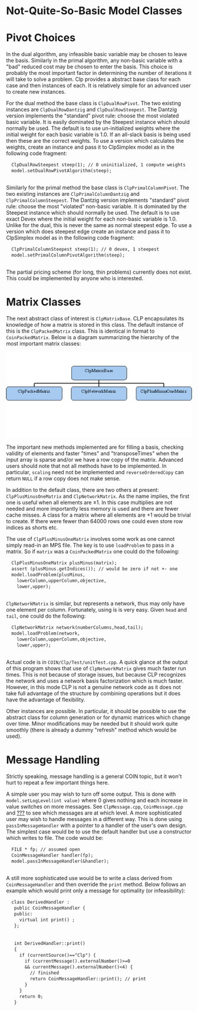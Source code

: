# Not-Quite-So-Basic Model Classes

# Pivot Choices

In the dual algorithm, any infeasible basic variable may be chosen to
leave the basis. Similarly in the primal algorithm, any non-basic
variable with a "bad" reduced cost may be chosen to enter the basis.
This choice is probably the most important factor in determining the
number of iterations it will take to solve a problem. Clp provides a
abstract base class for each case and then instances of each. It is
relatively simple for an advanced user to create new instances.

For the dual method the base class is `ClpDualRowPivot`. The two
existing instances are `ClpDualRowDantzig` and `ClpDualRowSteepest`. The
Dantzig version implements the "standard" pivot rule: choose the most
violated basic variable. It is easily dominated by the Steepest instance
which should normally be used. The default is to use un-initialized
weights where the initial weight for each basic variable is 1.0. If an
all-slack basis is being used then these are the correct weights. To use
a version which calculates the weights, create an instance and pass it
to ClpSimplex model as in the following code fragment:

``` 
  ClpDualRowSteepest steep(1); // 0 uninitialized, 1 compute weights
  model.setDualRowPivotAlgorithm(steep);
  
```

Similarly for the primal method the base class is
`ClpPrimalColumnPivot`. The two existing instances are
`ClpPrimalColumnDantzig` and `ClpPrimalColumnSteepest`. The Dantzig
version implements "standard" pivot rule: choose the most "violated"
non-basic variable. It is dominated by the Steepest instance which
should normally be used. The default is to use exact Devex where the
initial weight for each non-basic variable is 1.0. Unlike for the dual,
this is never the same as normal steepest edge. To use a version which
does steepest edge create an instance and pass it to ClpSimplex model as
in the following code fragment:

``` 
  ClpPrimalColumnSteepest steep(1); // 0 devex, 1 steepest
  model.setPrimalColumnPivotAlgorithm(steep);
  
```

The partial pricing scheme (for long, thin problems) currently does not
exist. This could be implemented by anyone who is interested.

# Matrix Classes

The next abstract class of interest is `ClpMatrixBase`. CLP encapsulates
its knowledge of how a matrix is stored in this class. The default
instance of this is the `ClpPackedMatrix` class. This is identical in
format to `CoinPackedMatrix`. Below is a diagram summarizing the
hierarchy of the most important matrix classes:

![](figures/clpbasicmatrixhier.gif)

The important new methods implemented are for filling a basis, checking
validity of elements and faster "times" and "transposeTimes" when the
input array is sparse and/or we have a row copy of the matrix. Advanced
users should note that not all methods have to be implemented. In
particular, `scaling` need not be implemented and `reverseOrderedCopy`
can return `NULL` if a row copy does not make sense.

In addition to the default class, there are two others at present:
`ClpPlusMinusOneMatrix` and `ClpNetworkMatrix`. As the name implies, the
first one is useful when all elements are ±1. In this case multiplies
are not needed and more importantly less memory is used and there are
fewer cache misses. A class for a matrix where all elements are +1 would
be trivial to create. If there were fewer than 64000 rows one could even
store row indices as shorts etc.

The use of `ClpPlusMinusOneMatrix` involves some work as one cannot
simply read-in an MPS file. The key is to use `loadProblem` to pass in a
matrix. So if `matrix` was a `CoinPackedMatrix` one could do the
following:

``` 
  ClpPlusMinusOneMatrix plusMinus(matrix);
  assert (plusMinus.getIndices()); // would be zero if not +- one
  model.loadProblem(plusMinus,
    lowerColumn,upperColumn,objective,
    lower,upper);
  
```

`ClpNetworkMatrix` is similar, but represents a network, thus may only
have one element per column. Fortunately, using is is very easy. Given
`head` and `tail`, one could do the following:

``` 
  ClpNetworkMatrix network(numberColumns,head,tail);
  model.loadProblem(network,
    lowerColumn,upperColumn,objective,
    lower,upper);
  
```

Actual code is in `COIN/Clp/Test/unitTest.cpp`. A quick glance at the
output of this program shows that use of `ClpNetworkMatrix` gives much
faster run times. This is not because of storage issues, but because CLP
recognizes the network and uses a network basis factorization which is
much faster. However, in this mode CLP is not a genuine network code as
it does not take full advantage of the structure by combining operations
but it does have the advantage of flexibility.

Other instances are possible. In particular, it should be possible to
use the abstract class for column generation or for dynamic matrices
which change over time. Minor modifications may be needed but it should
work quite smoothly (there is already a dummy "refresh" method which
would be used).

# Message Handling

Strictly speaking, message handling is a general COIN topic, but it
won't hurt to repeat a few important things here.

A simple user you may wish to turn off some output. This is done with
`model.setLogLevel(int value)` where 0 gives nothing and each increase
in value switches on more messages. See `ClpMessage.cpp`,
`CoinMessage.cpp` and [???](#messages) to see which messages are at
which level. A more sophisticated user may wish to handle messages in a
different way. This is done using `passInMessageHandler` with a pointer
to a handler of the user's own design. The simplest case would be to use
the default handler but use a constructor which writes to file. The code
would be:

``` 
  FILE * fp; // assumed open
  CoinMessageHandler handler(fp);
  model.passInMessageHandler(&handler);
  
```

A still more sophisticated use would be to write a class derived from
`CoinMessageHandler` and then override the `print` method. Below follows
an example which would print only a message for optimality (or
infeasibility):

``` 
  class DerivedHandler :
   public CoinMessageHandler {
   public:
     virtual int print() ;
   };


   int DerivedHandler::print()
   {
     if (currentSource()=="Clp") {
       if (currentMessage().externalNumber()>=0
       && currentMessage().externalNumber()<4) { 
         // finished
         return CoinMessageHandler::print(); // print
       }
     }
     return 0;
   }
  
```
